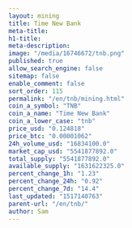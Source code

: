 ```yaml
---
layout: mining
title: Time New Bank
meta-title: 
h1-title: 
meta-description: 
image: "/media/16746672/tnb.png"
published: true
allow_search_engine: false
sitemap: false
enable_comment: false
sort_order: 115
permalink: "/en/tnb/mining.html"
coin_a_symbol: "TNB"
coin_a_name: "Time New Bank"
coin_a_lower_case: "tnb"
price_usd: "0.124818"
price_btc: "0.00001062"
24h_volume_usd: "16834100.0"
market_cap_usd: "5541877892.0"
total_supply: "5541877892.0"
available_supply: "1631622325.0"
percent_change_1h: "1.23"
percent_change_24h: "0.92"
percent_change_7d: "14.4"
last_updated: "1517140763"
parent-url: "/en/tnb/"
author: Sam
---
```


